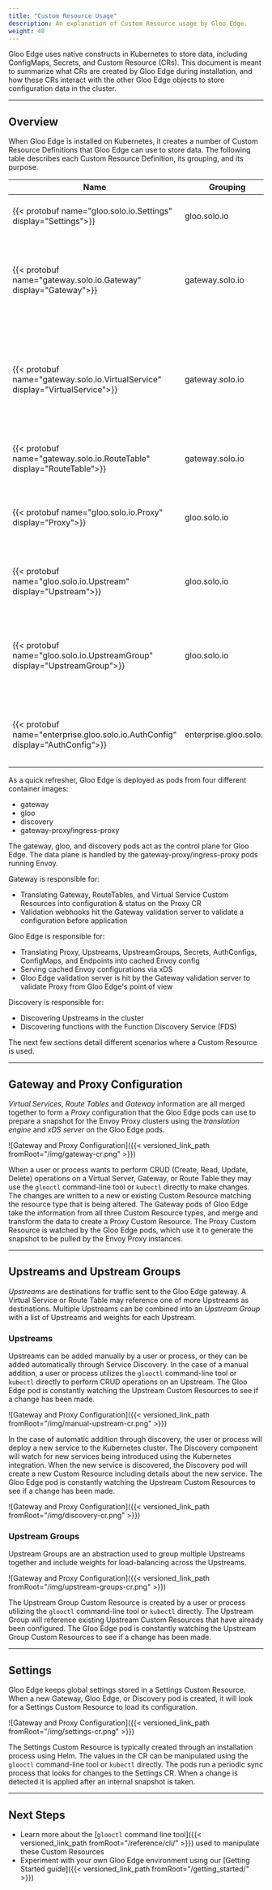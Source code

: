 ```yaml
---
title: "Custom Resource Usage"
description: An explanation of Custom Resource usage by Gloo Edge.
weight: 40
---
```


Gloo Edge uses native constructs in Kubernetes to store data, including ConfigMaps, Secrets, and Custom Resource (CRs). This document is meant to summarize what CRs are created by Gloo Edge during installation, and how these CRs interact with the other Gloo Edge objects to store configuration data in the cluster.

---

## Overview

When Gloo Edge is installed on Kubernetes, it creates a number of Custom Resource Definitions that Gloo Edge can use to store data. The following table describes each Custom Resource Definition, its grouping, and its purpose.

| Name | Grouping | Purpose |
|------|----------|---------|
| {{< protobuf name="gloo.solo.io.Settings" display="Settings">}} | gloo.solo.io | Global settings for all Gloo Edge containers. |
| {{< protobuf name="gateway.solo.io.Gateway" display="Gateway">}} | gateway.solo.io | Describes a single Listener and the routing Upstreams reachable via the Gateway Proxy. |
| {{< protobuf name="gateway.solo.io.VirtualService" display="VirtualService">}} | gateway.solo.io | Describes the set of routes to match for a set of domains with a destination of a Route Table, Upstream, or Upstream Group. |
| {{< protobuf name="gateway.solo.io.RouteTable" display="RouteTable">}} | gateway.solo.io | Child Routing object for the Gloo Edge gateway. |
| {{< protobuf name="gloo.solo.io.Proxy" display="Proxy">}} | gloo.solo.io | A combination of Gateway resources to be parsed by Gloo Edge pods. |
| {{< protobuf name="gloo.solo.io.Upstream" display="Upstream">}} | gloo.solo.io | Upstreams represent destinations for routing requests. |
| {{< protobuf name="gloo.solo.io.UpstreamGroup" display="UpstreamGroup">}} | gloo.solo.io | Group multiple Upstreams and/or external endpoints to be referenced by Virtual Service(s). |
| {{< protobuf name="enterprise.gloo.solo.io.AuthConfig" display="AuthConfig">}} | enterprise.gloo.solo.io | User-facing authentication configuration referenced by Virtual Service(s). |

As a quick refresher, Gloo Edge is deployed as pods from four different container images:

* gateway
* gloo
* discovery
* gateway-proxy/ingress-proxy

The gateway, gloo, and discovery pods act as the control plane for Gloo Edge. The data plane is handled by the gateway-proxy/ingress-proxy pods running Envoy.

Gateway is responsible for:

* Translating Gateway, RouteTables, and Virtual Service Custom Resources into configuration & status on the Proxy CR
* Validation webhooks hit the Gateway validation server to validate a configuration before application

Gloo Edge is responsible for:

* Translating Proxy, Upstreams, UpstreamGroups, Secrets, AuthConfigs, ConfigMaps, and Endpoints into cached Envoy config
* Serving cached Envoy configurations via xDS
* Gloo Edge validation server is hit by the Gateway validation server to validate Proxy from Gloo Edge's point of view

Discovery is responsible for:

* Discovering Upstreams in the cluster
* Discovering functions with the Function Discovery Service (FDS)

The next few sections detail different scenarios where a Custom Resource is used.

---

## Gateway and Proxy Configuration

*Virtual Services*, *Route Tables* and *Gateway* information are all merged together to form a *Proxy* configuration that the Gloo Edge pods can use to prepare a snapshot for the Envoy Proxy clusters using the *translation engine* and *xDS server* on the Gloo Edge pods. 

![Gateway and Proxy Configuration]({{< versioned_link_path fromRoot="/img/gateway-cr.png" >}})

When a user or process wants to perform CRUD (Create, Read, Update, Delete) operations on a Virtual Server, Gateway, or Route Table they may use the `glooctl` command-line tool or `kubectl` directly to make changes. The changes are written to a new or existing Custom Resource matching the resource type that is being altered. The Gateway pods of Gloo Edge take the information from all three Custom Resource types, and merge and transform the data to create a Proxy Custom Resource. The Proxy Custom Resource is watched by the Gloo Edge pods, which use it to generate the snapshot to be pulled by the Envoy Proxy instances.

---

## Upstreams and Upstream Groups

*Upstreams* are destinations for traffic sent to the Gloo Edge gateway. A Virtual Service or Route Table may reference one of more Upstreams as destinations. Multiple Upstreams can be combined into an *Upstream Group* with a list of Upstreams and weights for each Upstream.

### Upstreams

Upstreams can be added manually by a user or process, or they can be added automatically through Service Discovery. In the case of a manual addition, a user or process utilizes the `glooctl` command-line tool or `kubectl` directly to perform CRUD operations on an Upstream. The Gloo Edge pod is constantly watching the Upstream Custom Resources to see if a change has been made.

![Gateway and Proxy Configuration]({{< versioned_link_path fromRoot="/img/manual-upstream-cr.png" >}})

In the case of automatic addition through discovery, the user or process will deploy a new service to the Kubernetes cluster. The Discovery component will watch for new services being introduced using the Kubernetes integration. When the new service is discovered, the Discovery pod will create a new Custom Resource including details about the new service. The Gloo Edge pod is constantly watching the Upstream Custom Resources to see if a change has been made.

![Gateway and Proxy Configuration]({{< versioned_link_path fromRoot="/img/discovery-cr.png" >}})

### Upstream Groups

Upstream Groups are an abstraction used to group multiple Upstreams together and include weights for load-balancing across the Upstreams. 

![Gateway and Proxy Configuration]({{< versioned_link_path fromRoot="/img/upstream-groups-cr.png" >}})

The Upstream Group Custom Resource is created by a user or process utilizing the `glooctl` command-line tool or `kubectl` directly. The Upstream Group will reference existing Upstream Custom Resources that have already been configured. The Gloo Edge pod is constantly watching the Upstream Group Custom Resources to see if a change has been made.

---

## Settings

Gloo Edge keeps global settings stored in a Settings Custom Resource. When a new Gateway, Gloo Edge, or Discovery pod is created, it will look for a Settings Custom Resource to load its configuration.

![Gateway and Proxy Configuration]({{< versioned_link_path fromRoot="/img/settings-cr.png" >}})

The Settings Custom Resource is typically created through an installation process using Helm. The values in the CR can be manipulated using the `glooctl` command-line tool or `kubectl` directly. The pods run a periodic sync process that looks for changes to the Settings CR. When a change is detected it is applied after an internal snapshot is taken.

---

## Next Steps

* Learn more about the [`glooctl` command line tool]({{< versioned_link_path fromRoot="/reference/cli/" >}}) used to manipulate these Custom Resources
* Experiment with your own Gloo Edge environment using our [Getting Started guide]({{< versioned_link_path fromRoot="/getting_started/" >}})
